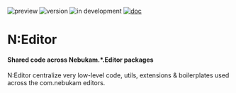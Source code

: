 ![preview](https://img.shields.io/badge/-preview-orange.svg)
![version](https://img.shields.io/badge/dynamic/json?color=blue&label=version&query=version&url=https%3A%2F%2Fraw.githubusercontent.com%2FNebukam%2Fcom.nebukam.editor%2Fmaster%2Fpackage.json)
![in development](https://img.shields.io/badge/license-MIT-black.svg)
[![doc](https://img.shields.io/badge/documentation-darkgreen.svg)](https://nebukam.github.io/docs/unity/com.nebukam.editor/)

# N:Editor
#### Shared code across Nebukam.*.Editor packages

N:Editor centralize very low-level code, utils, extensions & boilerplates used across the com.nebukam editors.
